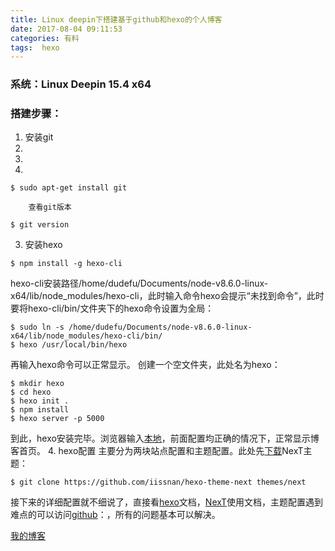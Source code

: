 ```yaml
---
title: Linux deepin下搭建基于github和hexo的个人博客
date: 2017-08-04 09:11:53
categories: 有料
tags:  hexo
---
```


### 系统：Linux Deepin 15.4 x64
### 搭建步骤：
1. 安装git
2. 
3. 
4. 
```shell
$ sudo apt-get install git
```
        查看git版本
```shell
$ git version
```

3. 安装hexo 
```shell
$ npm install -g hexo-cli
```
hexo-cli安装路径/home/dudefu/Documents/node-v8.6.0-linux-x64/lib/node_modules/hexo-cli，此时输入命令hexo会提示“未找到命令”，此时要将hexo-cli/bin/文件夹下的hexo命令设置为全局：
```shell
$ sudo ln -s /home/dudefu/Documents/node-v8.6.0-linux-x64/lib/node_modules/hexo-cli/bin/
$ hexo /usr/local/bin/hexo
```
再输入hexo命令可以正常显示。
创建一个空文件夹，此处名为hexo：
```shell
$ mkdir hexo
$ cd hexo
$ hexo init .
$ npm install 
$ hexo server -p 5000
```
到此，hexo安装完毕。浏览器输入[本地](http://localhost:5000)，前面配置均正确的情况下，正常显示博客首页。
4. hexo配置
主要分为两块站点配置和主题配置。此处先[下载](https://github.com/iissnan/hexo-theme-next)NexT主题：
```shell
$ git clone https://github.com/iissnan/hexo-theme-next themes/next
```
接下来的详细配置就不细说了，直接看[hexo](https://hexo.io/zh-cn/docs/)文档，[NexT](http://theme-next.iissnan.com/)使用文档，主题配置遇到难点的可以访问[github](https://github.com/iissnan/hexo-theme-next/issues)：，所有的问题基本可以解决。

[我的博客](http://www.dudefu.info)








